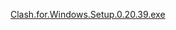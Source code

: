 [Clash.for.Windows.Setup.0.20.39.exe](https://github.com/Fndroid/clash_for_windows_pkg/releases/download/0.20.39/Clash.for.Windows.Setup.0.20.39.exe)
